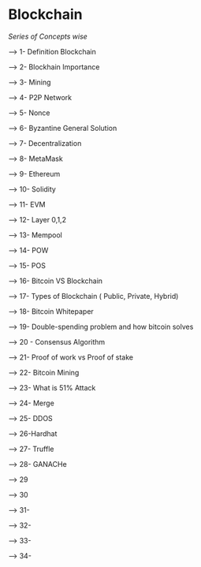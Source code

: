 # Blockchain
*Series of Concepts wise*

--> 1- Definition Blockchain

--> 2- Blockhain Importance

--> 3- Mining

--> 4- P2P Network

--> 5- Nonce

--> 6- Byzantine General Solution

--> 7- Decentralization

--> 8- MetaMask

--> 9- Ethereum

--> 10- Solidity

--> 11- EVM

--> 12- Layer 0,1,2

--> 13- Mempool

--> 14- POW

--> 15- POS

--> 16- Bitcoin VS Blockchain

--> 17- Types of Blockchain ( Public, Private, Hybrid)

-->  18- Bitcoin Whitepaper

--> 19-  Double-spending problem and how bitcoin solves 

--> 20 - Consensus Algorithm

--> 21- Proof of work vs Proof of stake

--> 22-  Bitcoin Mining 

--> 23- What is 51% Attack

--> 24- Merge

--> 25- DDOS

--> 26-Hardhat

--> 27- Truffle

--> 28- GANACHe

--> 29

--> 30

--> 31-

--> 32-

--> 33-

--> 34-



